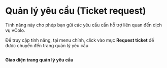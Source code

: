 # Quản lý yêu cầu (Ticket request)

Tính năng này cho phép bạn gửi các yêu cầu cần hỗ trợ liên quan đến dịch vụ vColo.

Để truy cập tính năng, tại menu chính, click vào mục **Request ticket** để được chuyển đến trang quản lý yêu cầu

<figure><img src="https://docs.vngcloud.vn/download/attachments/59805731/image-20230619-060651.png?version=1&#x26;modificationDate=1689564470000&#x26;api=v2" alt=""><figcaption></figcaption></figure>



**Giao diện trang quản lý yêu cầu**

<figure><img src="https://docs.vngcloud.vn/download/attachments/59805731/image-20230619-041344.png?version=1&#x26;modificationDate=1689564491000&#x26;api=v2" alt=""><figcaption></figcaption></figure>
